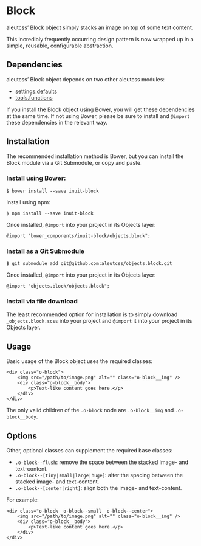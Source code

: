 # Block

aleutcss’ Block object simply stacks an image on top of some text content.

This incredibly frequently occurring design pattern is now wrapped up in a
simple, reusable, configurable abstraction.

## Dependencies

aleutcss’ Block object depends on two other aleutcss modules:

* [settings.defaults](https://github.com/aleutcss/settings.defaults)
* [tools.functions](https://github.com/aleutcss/tools.functions)

If you install the Block object using Bower, you will get these dependencies at
the same time. If not using Bower, please be sure to install and `@import` these
dependencies in the relevant way.

## Installation

The recommended installation method is Bower, but you can install the Block
module via a Git Submodule, or copy and paste.

### Install using Bower:

    $ bower install --save inuit-block

Install using npm:

    $ npm install --save inuit-block

Once installed, `@import` into your project in its Objects layer:

    @import "bower_components/inuit-block/objects.block";

### Install as a Git Submodule

    $ git submodule add git@github.com:aleutcss/objects.block.git

Once installed, `@import` into your project in its Objects layer:

    @import "objects.block/objects.block";

### Install via file download

The least recommended option for installation is to simply download
`_objects.block.scss` into your project and `@import` it into your project in
its Objects layer.

## Usage

Basic usage of the Block object uses the required classes:

    <div class="o-block">
        <img src="/path/to/image.png" alt="" class="o-block__img" />
        <div class="o-block__body">
            <p>Text-like content goes here.</p>
        </div>
    </div>

The only valid children of the `.o-block` node are `.o-block__img` and
`.o-block__body`.

## Options

Other, optional classes can supplement the required base classes:

* `.o-block--flush`: remove the space between the stacked image- and text-content.
* `.o-block--[tiny|small|large|huge]`: alter the spacing between the stacked
  image- and text-content.
* `.o-block--[center|right]`: align both the image- and text-content.

For example:

    <div class="o-block  o-block--small  o-block--center">
        <img src="/path/to/image.png" alt="" class="o-block__img" />
        <div class="o-block__body">
            <p>Text-like content goes here.</p>
        </div>
    </div>
